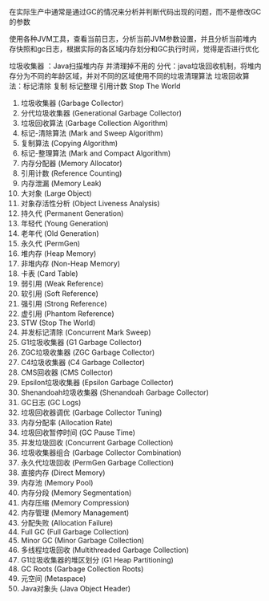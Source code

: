 
在实际生产中通常是通过GC的情况来分析并判断代码出现的问题，而不是修改GC的参数


使用各种JVM工具，查看当前日志，分析当前JVM参数设置，并且分析当前堆内存快照和gc日志，根据实际的各区域内存划分和GC执行时间，觉得是否进行优化



垃圾收集器 ：Java扫描堆内存 并清理掉不用的
分代：java垃圾回收机制，将堆内存分为不同的年龄区域，并对不同的区域使用不同的垃圾清理算法
垃圾回收算法：标记清除 复制 标记整理
引用计数
Stop The World



1.  垃圾收集器 (Garbage Collector)
2.  分代垃圾收集器 (Generational Garbage Collector)
3.  垃圾回收算法 (Garbage Collection Algorithm)
4.  标记-清除算法 (Mark and Sweep Algorithm)
5.  复制算法 (Copying Algorithm)
6.  标记-整理算法 (Mark and Compact Algorithm)
7.  内存分配器 (Memory Allocator)
8.  引用计数 (Reference Counting)
9.  内存泄漏 (Memory Leak)
10.  大对象 (Large Object)
11.  对象存活性分析 (Object Liveness Analysis)
12.  持久代 (Permanent Generation)
13.  年轻代 (Young Generation)
14.  老年代 (Old Generation)
15.  永久代 (PermGen)
16.  堆内存 (Heap Memory)
17.  非堆内存 (Non-Heap Memory)
18.  卡表 (Card Table)
19.  弱引用 (Weak Reference)
20.  软引用 (Soft Reference)
21.  强引用 (Strong Reference)
22.  虚引用 (Phantom Reference)
23.  STW (Stop The World)
24.  并发标记清除 (Concurrent Mark Sweep)
25.  G1垃圾收集器 (G1 Garbage Collector)
26.  ZGC垃圾收集器 (ZGC Garbage Collector)
27.  C4垃圾收集器 (C4 Garbage Collector)
28.  CMS回收器 (CMS Collector)
29.  Epsilon垃圾收集器 (Epsilon Garbage Collector)
30.  Shenandoah垃圾收集器 (Shenandoah Garbage Collector)
31.  GC日志 (GC Logs)
32.  垃圾回收器调优 (Garbage Collector Tuning)
33.  内存分配率 (Allocation Rate)
34.  垃圾回收暂停时间 (GC Pause Time)
35.  并发垃圾回收 (Concurrent Garbage Collection)
36.  垃圾收集器组合 (Garbage Collector Combination)
37.  永久代垃圾回收 (PermGen Garbage Collection)
38.  直接内存 (Direct Memory)
39.  内存池 (Memory Pool)
40.  内存分段 (Memory Segmentation)
41.  内存压缩 (Memory Compression)
42.  内存管理 (Memory Management)
43.  分配失败 (Allocation Failure)
44.  Full GC (Full Garbage Collection)
45.  Minor GC (Minor Garbage Collection)
46.  多线程垃圾回收 (Multithreaded Garbage Collection)
47.  G1垃圾收集器的堆区划分 (G1 Heap Partitioning)
48.  GC Roots (Garbage Collection Roots)
49.  元空间 (Metaspace)
50.  Java对象头 (Java Object Header)